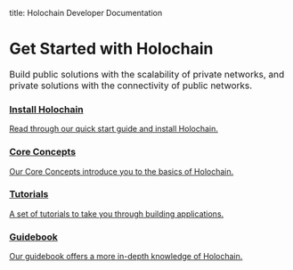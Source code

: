 title: Holochain Developer Documentation

# Get Started with Holochain

<span style="font-size: 1rem;">Build public solutions with the scalability of private networks, and private solutions with the connectivity of public networks.</span>

<div class="h-tile-container">
	<div class="h-tile tile-started">
		<a href="install">
			<h3>Install Holochain</h3>
			<p>Read through our quick start guide and install Holochain.</p>
		</a>
	</div>
	<div class="h-tile tile-concepts">
		<a href="concepts">
			<h3>Core Concepts</h3>
			<p>Our Core Concepts introduce you to the basics of Holochain.</p>
		</a>
	</div>
	<div class="h-tile tile-tutorials">
		<a href="tutorials/coreconcepts">
			<h3>Tutorials</h3>
			<p>A set of tutorials to take you through building applications.</p>
		</a>
	</div>
	<div class="h-tile tile-guidebook">
		<a href="guide/welcome">
			<h3>Guidebook</h3>
			<p>Our guidebook offers a more in-depth knowledge of Holochain.</p>
		</a>
	</div>
</div> 
